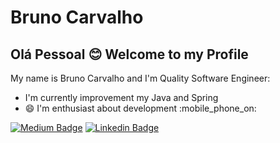 # Bruno Carvalho

## Olá Pessoal :blush: Welcome to my Profile

My name is Bruno Carvalho and I'm Quality Software Engineer:

- I'm currently improvement my Java and Spring
- :smile: I'm enthusiast about development :mobile_phone_on:


[![Medium Badge](https://img.shields.io/badge/-Medium-000000?style=flat-square&labelColor=000000&logo=Medium&link=https://medium.com/@brunocarvalhodesa/)](https://medium.com/@brunocarvalhodesa/)
[![Linkedin Badge](https://img.shields.io/badge/-LinkedIn-blue?style=flat-square&logo=Linkedin&logoColor=white&link=https://www.linkedin.com/in/bruno-carvalho-a71747b0/)](https://www.linkedin.com/in/bruno-carvalho-a71747b0/)
